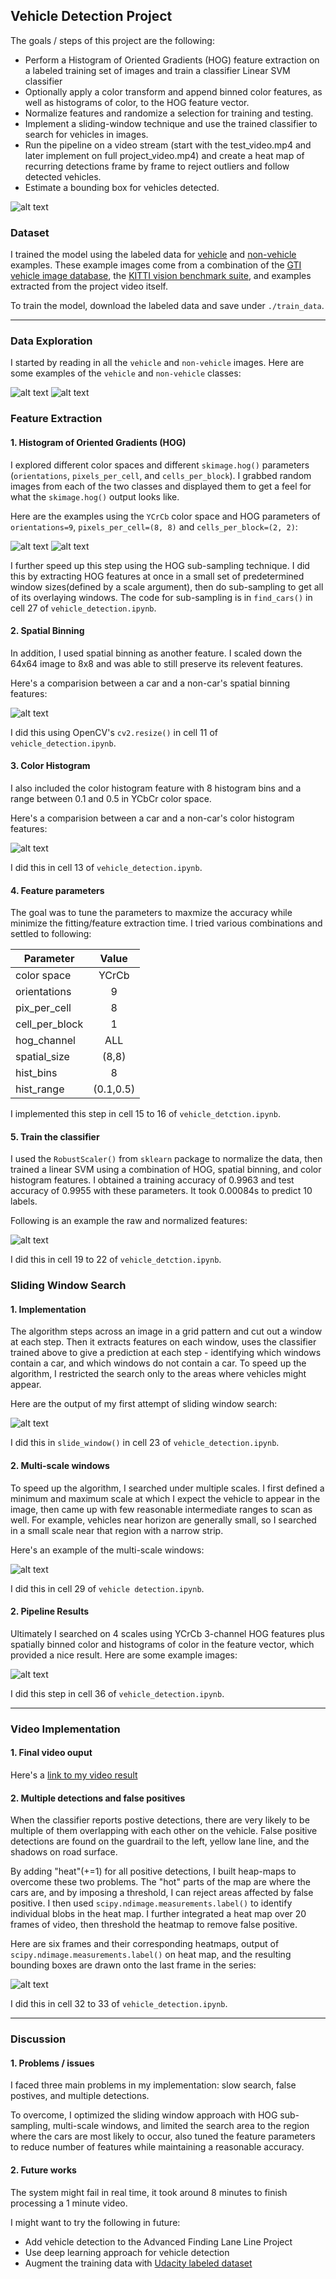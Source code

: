 ## Vehicle Detection Project

The goals / steps of this project are the following:

* Perform a Histogram of Oriented Gradients (HOG) feature extraction on a labeled training set of images and train a classifier Linear SVM classifier
* Optionally apply a color transform and append binned color features, as well as histograms of color, to the HOG feature vector. 
* Normalize features and randomize a selection for training and testing.
* Implement a sliding-window technique and use the trained classifier to search for vehicles in images.
* Run the pipeline on a video stream (start with the test_video.mp4 and later implement on full project_video.mp4) and create a heat map of recurring detections frame by frame to reject outliers and follow detected vehicles.
* Estimate a bounding box for vehicles detected.

[//]: # (Image References)
[image1]: ./examples/car.png
[image2]: ./examples/not_car.png
[image3]: ./examples/car_hog.png
[image4]: ./examples/not_car_hog.png 
[image5]: ./examples/spatial.png 
[image6]: ./examples/color_hist.png 
[image7]: ./examples/normalize.png
[image8]: ./examples/pipeline.png
[image9]: ./examples/multi_scale.png
[image10]: ./examples/slide_window.png
[image11]: ./examples/heatmap.png
[image12]: ./examples/test_video.gif

![alt text][image12]

### Dataset

I trained the model using the labeled data for [vehicle](https://s3.amazonaws.com/udacity-sdc/Vehicle_Tracking/vehicles.zip) and [non-vehicle](https://s3.amazonaws.com/udacity-sdc/Vehicle_Tracking/non-vehicles.zip) examples. These example images come from a combination of the [GTI vehicle image database](http://www.gti.ssr.upm.es/data/Vehicle_database.html), the [KITTI vision benchmark suite](http://www.cvlibs.net/datasets/kitti/), and examples extracted from the project video itself.

To train the model, download the labeled data and save under `./train_data`.

---

### Data Exploration

I started by reading in all the `vehicle` and `non-vehicle` images.  Here are some examples of the `vehicle` and `non-vehicle` classes:

![alt text][image1]
![alt text][image2]

### Feature Extraction

#### 1. Histogram of Oriented Gradients (HOG)

I explored different color spaces and different `skimage.hog()` parameters (`orientations`, `pixels_per_cell`, and `cells_per_block`). I grabbed random images from each of the two classes and displayed them to get a feel for what the `skimage.hog()` output looks like.

Here are the examples using the `YCrCb` color space and HOG parameters of `orientations=9`, `pixels_per_cell=(8, 8)` and `cells_per_block=(2, 2)`:

![alt text][image3]
![alt text][image4]

I further speed up this step using the HOG sub-sampling technique. I did this by extracting HOG features at once in a small set of predetermined window sizes(defined by a scale argument), then do sub-sampling to get all of its overlaying windows. The code for sub-sampling is in `find_cars()` in cell 27 of `vehicle_detection.ipynb`.

#### 2. Spatial Binning

In addition, I used spatial binning as another feature. I scaled down the 64x64 image to 8x8 and was able to still preserve its relevent features. 

Here's a comparision between a car and a non-car's spatial binning features:

![alt text][image5]

I did this using OpenCV's `cv2.resize()` in cell 11 of `vehicle_detection.ipynb`.


#### 3. Color Histogram

I also included the color histogram feature with 8 histogram bins and a range between 0.1 and 0.5 in YCbCr color space.

Here's a comparision between a car and a non-car's color histogram features:

![alt text][image6]

I did this in cell 13 of `vehicle_detection.ipynb`.

#### 4. Feature parameters

The goal was to tune the parameters to maxmize the accuracy while minimize the fitting/feature extraction time. I tried various combinations and settled to following:

| Parameter     | Value         | 
| ------------- |:-------------:|
| color space   | YCrCb         |
| orientations  | 9             |
| pix_per_cell  | 8             |
| cell_per_block| 1             |
| hog_channel   | ALL           |
| spatial_size  | (8,8)         |
| hist_bins     | 8             |
| hist_range    | (0.1,0.5)     |

I implemented this step in cell 15 to 16 of `vehicle_detction.ipynb`.

#### 5. Train the classifier

I used the `RobustScaler()` from `sklearn` package to normalize the data, then trained a linear SVM using a combination of HOG, spatial binning, and color histogram features. I obtained a training accuracy of 0.9963 and test accuracy of 0.9955 with these parameters. It took 0.00084s to predict 10 labels.

Following is an example the raw and normalized features:

![alt text][image7]

I did this in cell 19 to 22 of `vehicle_detction.ipynb`.


### Sliding Window Search

#### 1. Implementation

The algorithm steps across an image in a grid pattern and cut out a window at each step. Then it extracts features on each window, uses the classifier trained above to give a prediction at each step - identifying which windows contain a car, and which windows do not contain a car. To speed up the algorithm, I restricted the search only to the areas where vehicles might appear. 

Here are the output of my first attempt of sliding window search:

![alt text][image10]

I did this in `slide_window()` in cell 23 of `vehicle_detection.ipynb`. 

#### 2. Multi-scale windows

To speed up the algorithm, I searched under multiple scales. I first defined a minimum and maximum scale at which I expect the vehicle to appear in the image, then came up with few reasonable intermediate ranges to scan as well. For example, vehicles near horizon are generally small, so I searched in a small scale near that region with a narrow strip.

Here's an example of the multi-scale windows:

![alt text][image9]

I did this in cell 29 of `vehicle detection.ipynb`.


#### 2. Pipeline Results

Ultimately I searched on 4 scales using YCrCb 3-channel HOG features plus spatially binned color and histograms of color in the feature vector, which provided a nice result.  Here are some example images:

![alt text][image8]

I did this step in cell 36 of `vehicle_detection.ipynb`.


---

### Video Implementation

#### 1. Final video ouput
Here's a [link to my video result](./test_videos_output/project_video.mp4)


#### 2. Multiple detections and false positives
When the classifier reports postive detections, there are very likely to be multiple of them overlapping with each other on the vehicle. False positive detections are found on the guardrail to the left, yellow lane line, and the shadows on road surface. 

By adding "heat"(+=1) for all positive detections, I built heap-maps to overcome these two problems. The "hot" parts of the map are where the cars are, and by imposing a threshold, I can reject areas affected by false positive. I then used `scipy.ndimage.measurements.label()` to identify individual blobs in the heat map. I further integrated a heat map over 20 frames of video, then threshold the heatmap to remove false positive.

Here are six frames and their corresponding heatmaps, output of `scipy.ndimage.measurements.label()` on heat map, and the resulting bounding boxes are drawn onto the last frame in the series:

![alt text][image11]

 I did this in cell 32 to 33 of `vehicle_detection.ipynb`.

---

### Discussion

#### 1. Problems / issues

I faced three main problems in my implementation: slow search, false postives, and multiple detections. 

To overcome, I optimized the sliding window approach with HOG sub-sampling, multi-scale windows, and limited the search area to the region where the cars are most likely to occur, also tuned the feature parameters to reduce number of features while maintaining a reasonable accuracy. 


#### 2. Future works

The system might fail in real time, it took around 8 minutes to finish processing a 1 minute video. 

I might want to try the following in future:

* Add vehicle detection to the Advanced Finding Lane Line Project
* Use deep learning approach for vehicle detection
* Augment the training data with [Udacity labeled dataset](https://github.com/udacity/self-driving-car/tree/master/annotations)
